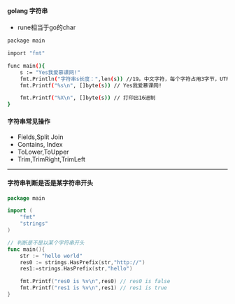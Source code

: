 #### golang 字符串

- rune相当于go的char

```bash
package main

import "fmt"

func main(){
	s := "Yes我爱慕课网!"
	fmt.Println("字符串s长度：",len(s)) //19。中文字符，每个字符占用3字节，UTF-8编码，可变长编码
	fmt.Printf("%s\n", []byte(s)) // Yes我爱慕课网!

	fmt.Printf("%X\n", []byte(s)) // 打印出16进制
}
```

#### 字符串常见操作

- Fields,Split Join
- Contains, Index
- ToLower,ToUpper
- Trim,TrimRight,TrimLeft

---

#### 字符串判断是否是某字符串开头

```go
package main

import (
	"fmt"
	"strings"
)

// 判断是不是以某个字符串开头
func main(){
	str := "hello world"
	res0 := strings.HasPrefix(str,"http://")
	res1:=strings.HasPrefix(str,"hello")

	fmt.Printf("res0 is %v\n",res0) // res0 is false
	fmt.Printf("res1 is %v\n",res1) // res1 is true
}
```

